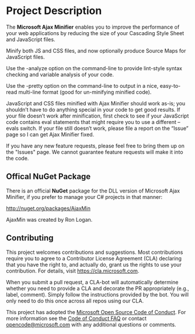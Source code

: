 # Project Description 
The **Microsoft Ajax Minifier** enables you to improve the performance of your web applications by reducing the size of your Cascading Style Sheet and JavaScript files. 

Minify both JS and CSS files, and now optionally produce Source Maps for JavaScript files. 

Use the -analyze option on the command-line to provide lint-style syntax checking and variable analysis of your code. 

Use the -pretty option on the command-line to output in a nice, easy-to-read multi-line format (good for un-minifying minified code). 

JavaScript and CSS files minified with Ajax Minifier should work as-is; you shouldn’t have to do anything special in your code to get good results. If your file doesn’t work after minification, first check to see if your JavaScript code contains eval statements that might require you to use a different –evals switch. If your file still doesn’t work, please file a report on the “Issue” page so I can get Ajax Minifier fixed.  

If you have any new feature requests, please feel free to bring them up on the "Issues" page. We cannot guarantee feature requests will make it into the code.

 ## Offical NuGet Package

There is an official **NuGet** package for the DLL version of Microsoft Ajax Minifier, if you prefer to manage your C# projects in that manner:

http://nuget.org/packages/AjaxMin


AjaxMin was created by Ron Logan.


## Contributing

This project welcomes contributions and suggestions.  Most contributions require you to agree to a
Contributor License Agreement (CLA) declaring that you have the right to, and actually do, grant us
the rights to use your contribution. For details, visit https://cla.microsoft.com.

When you submit a pull request, a CLA-bot will automatically determine whether you need to provide
a CLA and decorate the PR appropriately (e.g., label, comment). Simply follow the instructions
provided by the bot. You will only need to do this once across all repos using our CLA.

This project has adopted the [Microsoft Open Source Code of Conduct](https://opensource.microsoft.com/codeofconduct/).
For more information see the [Code of Conduct FAQ](https://opensource.microsoft.com/codeofconduct/faq/) or
contact [opencode@microsoft.com](mailto:opencode@microsoft.com) with any additional questions or comments.


